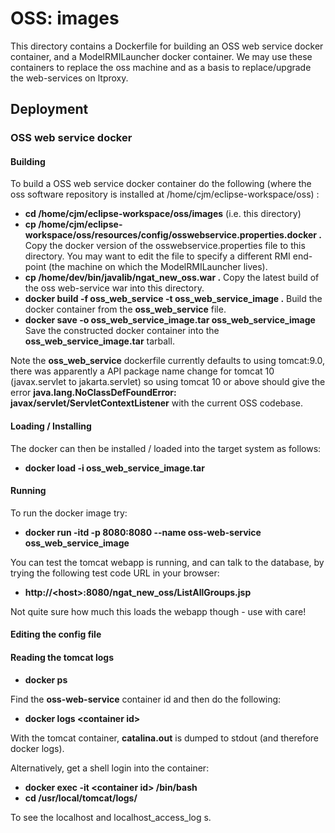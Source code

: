 # OSS: images
This directory contains a Dockerfile for building an OSS web service docker container, and a ModelRMILauncher docker container. We may use these containers to replace the oss machine and as a basis to replace/upgrade the web-services on ltproxy.

## Deployment

### OSS web service docker

#### Building

To build a OSS web service docker container do the following (where the oss software repository is installed at /home/cjm/eclipse-workspace/oss) :

* **cd /home/cjm/eclipse-workspace/oss/images** (i.e. this directory)
* **cp /home/cjm/eclipse-workspace/oss/resources/config/osswebservice.properties.docker .** Copy the docker version of the osswebservice.properties file to this directory. You may want to edit the file to specify a different RMI end-point (the machine on which the ModelRMILauncher lives).
* **cp /home/dev/bin/javalib/ngat_new_oss.war .** Copy the latest build of the oss web-service war into this directory.
* **docker build -f oss_web_service -t oss_web_service_image .** Build the docker container from the **oss_web_service** file.
* **docker save -o oss_web_service_image.tar oss_web_service_image** Save the constructed docker container into the **oss_web_service_image.tar** tarball.

Note the **oss_web_service** dockerfile currently defaults to using tomcat:9.0, there was apparently a API package name change for tomcat 10 (javax.servlet to jakarta.servlet) so using tomcat 10 or above should give the error **java.lang.NoClassDefFoundError: javax/servlet/ServletContextListener** with the current OSS codebase.

#### Loading / Installing

The docker can then be installed / loaded into the target system as follows:
* **docker load -i oss_web_service_image.tar**

#### Running

To run the docker image try:
* **docker run -itd -p 8080:8080 --name oss-web-service oss_web_service_image**

You can test the tomcat webapp is running, and can talk to the database, by trying the following test code URL in your browser:

* **http://&lt;host&gt;:8080/ngat_new_oss/ListAllGroups.jsp**

Not quite sure how much this loads the webapp though - use with care!

#### Editing the config file

#### Reading the tomcat logs

* **docker ps**

Find the **oss-web-service** container id and then do the following:

* **docker logs &lt;container id&gt;**

With the tomcat container, **catalina.out** is dumped to stdout (and therefore docker logs).

Alternatively, get a shell login into the container:

* **docker exec -it &lt;container id&gt; /bin/bash**
* **cd /usr/local/tomcat/logs/**

To see the localhost and localhost_access_log s.
